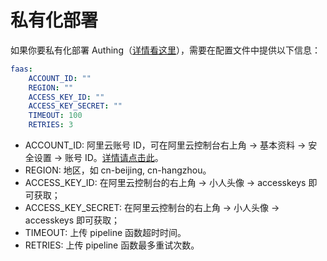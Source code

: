 # 私有化部署

如果你要私有化部署 Authing（[详情看这里](../../quickstart/deployment.md)），需要在配置文件中提供以下信息：

```yaml
faas:
    ACCOUNT_ID: ""
    REGION: ""
    ACCESS_KEY_ID: ""
    ACCESS_KEY_SECRET: ""
    TIMEOUT: 100
    RETRIES: 3
```

* ACCOUNT\_ID: 阿里云账号 ID，可在阿里云控制台右上角 -&gt; 基本资料 -&gt; 安全设置 -&gt; 账号 ID。[详情请点击此](https://help.aliyun.com/document_detail/52984.html?spm=a2c4g.11186623.2.49.49772a364IfiEO#getAccountID)。
* REGION: 地区，如 cn-beijing, cn-hangzhou。
* ACCESS\_KEY\_ID: 在阿里云控制台的右上角 -&gt; 小人头像 -&gt; accesskeys 即可获取；
* ACCESS\_KEY\_SECRET: 在阿里云控制台的右上角 -&gt; 小人头像 -&gt; accesskeys 即可获取；
* TIMEOUT: 上传 pipeline 函数超时时间。
* RETRIES: 上传 pipeline 函数最多重试次数。




